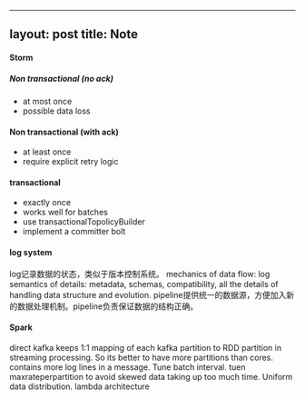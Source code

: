 
---
layout: post
title: Note
---

#### Storm

##### Non transactional (no ack)
- at most once
- possible data loss

#### Non transactional (with ack)
- at least once
- require explicit retry logic

#### transactional
- exactly once
- works well for batches
- use transactionalTopolicyBuilder
- implement a committer bolt


#### log system
log记录数据的状态，类似于版本控制系统。
mechanics of data flow: log
semantics of details: metadata, schemas, compatibility, all the details of handling data structure and evolution.
pipeline提供统一的数据源，方便加入新的数据处理机制。pipeline负责保证数据的结构正确。

#### Spark
direct kafka keeps 1:1 mapping of each kafka partition to RDD partition in streaming processing. So its better to have more partitions than cores. contains more log lines in a message.
Tune batch interval.
tuen maxrateperpartition to avoid skewed data taking up too much time.
Uniform data distribution.
lambda architecture
